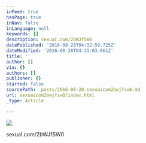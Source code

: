 ```yaml
---
inFeed: true
hasPage: true
inNav: false
inLanguage: null
keywords: []
description: sexuaI.com/2bWJfSW0
datePublished: '2016-08-28T04:32:59.725Z'
dateModified: '2016-08-28T04:31:03.061Z'
title: ''
author: []
via: {}
authors: []
publisher: {}
starred: false
sourcePath: _posts/2016-08-28-sexuaicom2bwjfsw0.md
url: sexuaicom2bwjfsw0/index.html
_type: Article

---
```

![](https://the-grid-user-content.s3-us-west-2.amazonaws.com/494add1c-2215-4ac1-b55f-e2aa08678c93.jpg)

sexuaI.com/2bWJfSW0